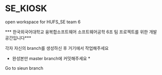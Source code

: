 # SE_KIOSK
open workspace for HUFS_SE team 6

*** 한국외국어대학교 융복합소프트웨어 소프트웨어공학 6조 팀 프로젝트를 위한 개발 공간입니다***

각자 자신의 branch를 생성하신 후 거기에서 작업해주세요
* 완성본만 master branch에 커밋해주세요 *

Go to sieun branch
